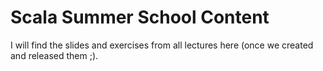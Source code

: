 # Scala Summer School Content
I will find the slides and exercises from all lectures here (once we created and released them ;).
